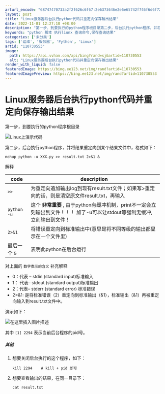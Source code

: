 ```yaml
---
arturl_encode: "68747470733a2f2f626c6f67:2e6373646e2e6e65742f746f6d6f72726f77736875616e672f:61727469636c652f64657461696c732f313130373330353533"
layout: post
title: "Linux服务器后台执行python代码并重定向保存输出结果"
date: 2022-11-01 12:27:18 +08:00
description: "第一步，到要执行的python程序根目录第二步，后台执行python程序，并将结果重定向到某个结果文"
keywords: "python 脚本 执行liunx 查询命令,保存查询结果"
categories: ['未分类']
tags: ['运维', '服务器', 'Python', 'Linux']
artid: "110730553"
image:
  path: https://api.vvhan.com/api/bing?rand=sj&artid=110730553
  alt: "Linux服务器后台执行python代码并重定向保存输出结果"
render_with_liquid: false
featuredImage: https://bing.ee123.net/img/rand?artid=110730553
featuredImagePreview: https://bing.ee123.net/img/rand?artid=110730553
---
```


# Linux服务器后台执行python代码并重定向保存输出结果

第一步，到要执行的python程序根目录
  
![Linux上演示代码](https://i-blog.csdnimg.cn/blog_migrate/30c8c3c9d94a65227191e163acba225c.png)
  
第二步，后台执行python程序，并将结果重定向到某个结果文件中，格式如下：

```shell
nohup python -u XXX.py >> result.txt 2>&1 &

```

解释

| code | description |
| --- | --- |
| `>>` | 为重定向追加输出log到现有result.txt文件；如果写>重定向的话，则是清空原文件result.txt，再输入 |
| `python -u` | 这个 **非常重要** , 由于python有缓冲机制，print不一定会立刻输出到文件！！！   加了-u可以让stdout等强制无缓冲, 立刻输出到文件！ |
| `2>&1` | 将错误重定向到标准输出中(意思是将不同等级的输出都显示在一个文件里) |
| 最后一个 `&` | 表明此python在后台运行 |

对上面的
`数字表示的含义`
补充解释

* 0：代表 – stdin (standard input)标准输入
* 1： 代表– stdout (standard output)标准输出
* 2：代表– stderr (standard error) 标准错误
* 2>&1: 是将标准错误（2）重定向到标准输出（&1），标准输出（&1）再被重定向输入到result.txt文件中。

演示如下：
  
![在这里插入图片描述](https://i-blog.csdnimg.cn/blog_migrate/a347ed40b1a61d8f329a54eabb6cdc7d.png)
  
其中
`[1] 2294`
表示当前后台程序的pid号。

##### 其他

1. 想要关闭后台执行的这个程序，如下：

   ```shell
   kill 2294    # kill + pid 即可

   ```
2. 想要查看输出的结果，在同一目录下：

   ```shell
   cat result.txt

   ```